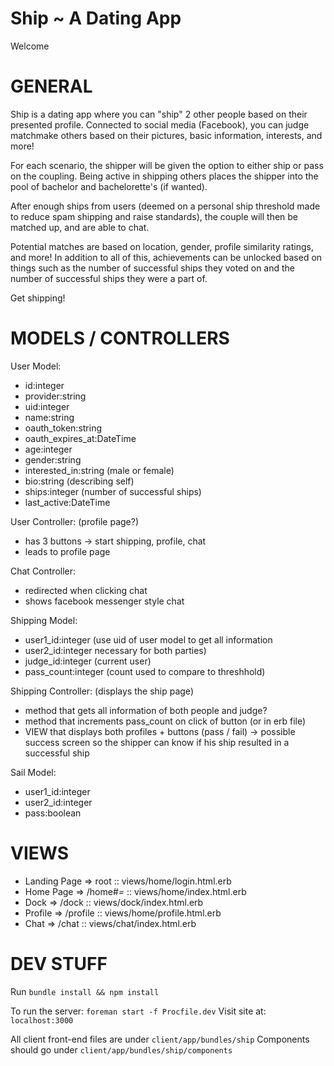 # Ship ~ A Dating App

Welcome 

# GENERAL
Ship is a dating app where you can "ship" 2 other people based on their presented profile. Connected to social media (Facebook), you can judge matchmake others based on their pictures, basic information, interests, and more!  

For each scenario, the shipper will be given the option to either ship or pass on the coupling. Being active in shipping others places the shipper into the pool of bachelor and bachelorette's (if wanted). 

After enough ships from users (deemed on a personal ship threshold made to reduce spam shipping and raise standards), the couple will then be matched up, and are able to chat.

Potential matches are based on location, gender, profile similarity ratings, and more! In addition to all of this, achievements can be unlocked based on things such as the number of successful ships they voted on and the number of successful ships they were a part of.

Get shipping!

# MODELS / CONTROLLERS

User Model:
 - id:integer
 - provider:string
 - uid:integer
 - name:string
 - oauth_token:string
 - oauth_expires_at:DateTime
 - age:integer
 - gender:string
 - interested_in:string (male or female)
 - bio:string (describing self)
 - ships:integer (number of successful ships)
 - last_active:DateTime

User Controller: (profile page?)
 - has 3 buttons -> start shipping, profile, chat
 - leads to profile page

Chat Controller:
 - redirected when clicking chat
 - shows facebook messenger style chat

Shipping Model:
 - user1_id:integer (use uid of user model to get all information
 - user2_id:integer  necessary for both parties)
 - judge_id:integer (current user)
 - pass_count:integer (count used to compare to threshhold)

Shipping Controller: (displays the ship page)
 - method that gets all information of both people and judge?
 - method that increments pass_count on click of button (or in erb file)
 - VIEW that displays both profiles + buttons (pass / fail)
    -> possible success screen so the shipper can know if his ship resulted in a successful ship

Sail Model:
 - user1_id:integer
 - user2_id:integer
 - pass:boolean

# VIEWS
 - Landing Page => root :: views/home/login.html.erb
 - Home Page => /home#_=_ :: views/home/index.html.erb
 - Dock => /dock :: views/dock/index.html.erb
 - Profile => /profile :: views/home/profile.html.erb
 - Chat => /chat :: views/chat/index.html.erb

# DEV STUFF

Run `bundle install && npm install`

To run the server: `foreman start -f Procfile.dev`
Visit site at: `localhost:3000`

All client front-end files are under `client/app/bundles/ship`
Components should go under `client/app/bundles/ship/components`